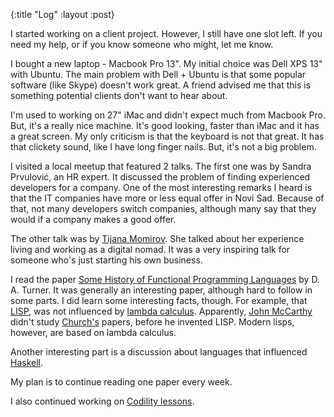 {:title "Log"
 :layout :post}

I started working on a client project. However, I still have one slot left. If
you need my help, or if you know someone who might, let me know.

I bought a new laptop - Macbook Pro 13". My initial choice was Dell XPS 13" with
Ubuntu. The main problem with Dell + Ubuntu is that some popular software (like
Skype) doesn't work great. A friend advised me that this is something potential
clients don't want to hear about.

I'm used to working on 27" iMac and didn't expect much from Macbook Pro. But,
it's a really nice machine. It's good looking, faster than iMac and it has a
great screen. My only criticism is that the keyboard is not that great. It has
that clickety sound, like I have long finger nails. But, it's not a big problem.

I visited a local meetup that featured 2 talks. The first one was by Sandra
Prvulović, an HR expert. It discussed the problem of finding experienced
developers for a company. One of the most interesting remarks I heard is that
the IT companies have more or less equal offer in Novi Sad. Because of that, not
many developers switch companies, although many say that they would if a company
makes a good offer.

The other talk was by [Tijana Momirov](https://medium.com/@tijanamomirov). She
talked about her experience living and working as a digital nomad. It was a very
inspiring talk for someone who's just starting his own business.

I read the paper [Some History of Functional Programming Languages](https://www.cs.kent.ac.uk/people/staff/dat/tfp12/tfp12.pdf)
by D. A. Turner. It was generally an interesting paper, although hard to follow
in some parts. I did learn some interesting facts, though. For example, that
[LISP](https://en.wikipedia.org/wiki/Lisp_%28programming_language%29), was not
influenced by [lambda calculus](https://en.wikipedia.org/wiki/Lambda_calculus).
Apparently, [John McCarthy](https://en.wikipedia.org/wiki/John_McCarthy_%28computer_scientist%29)
didn't study [Church's](https://en.wikipedia.org/wiki/Alonzo_Church) papers,
before he invented LISP. Modern lisps, however, are based on lambda calculus.

Another interesting part is a discussion about languages that influenced
[Haskell](https://en.wikipedia.org/wiki/Haskell_%28programming_language%29).

My plan is to continue reading one paper every week.

I also continued working on [Codility lessons](https://github.com/strika/codility).
